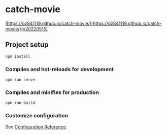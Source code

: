 # catch-movie

[https://oz841119.github.io/catch-movie/](https://oz841119.github.io/catch-movie/)(v20220515)

## Project setup
```
npm install
```

### Compiles and hot-reloads for development
```
npm run serve
```

### Compiles and minifies for production
```
npm run build
```

### Customize configuration
See [Configuration Reference](https://cli.vuejs.org/config/).

